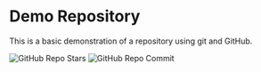 # Demo Repository

This is a basic demonstration of a repository using git and GitHub.

![GitHub Repo Stars](https://img.shields.io/github/stars/Turbat-git/demo-repo?style=for-the-badge)
![GitHub Repo Commit](https://img.shields.io/github/stars/Turbat-git/demo-repo?style=for-the-badge)

